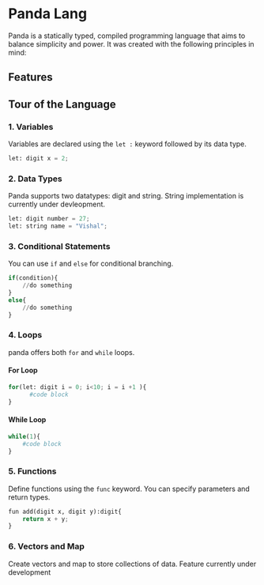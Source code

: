 # Panda Lang

Panda is a statically typed, compiled programming language that aims to balance simplicity and power. It was created with the following principles in mind:


## Features

## Tour of the Language

### 1. Variables

Variables are declared using the `let :` keyword followed by its data type.

```python
let: digit x = 2;
```

### 2. Data Types

Panda supports two datatypes: digit and string. String implementation is currently under devleopment.

```python
let: digit number = 27; 
let: string name = "Vishal";
```

### 3. Conditional Statements

You can use `if` and `else` for conditional branching.

```python
if(condition){
    //do something
}
else{
    //do something
}
```

### 4. Loops

panda offers both `for` and `while` loops.

#### For Loop

```python
for(let: digit i = 0; i<10; i = i +1 ){
      #code block
}
```

#### While Loop

```python
while(1){
    #code block
}
```

### 5. Functions

Define functions using the `func` keyword. You can specify parameters and return types.

```python
fun add(digit x, digit y):digit{
    return x + y;
}
```

### 6. Vectors and Map

Create vectors and map to store collections of data.
Feature currently under development